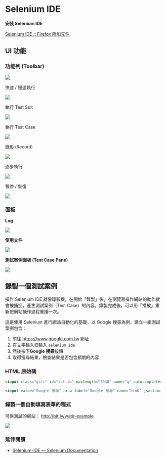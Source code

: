 # Selenium IDE

**安裝 Selenium IDE**

[Selenium IDE :: Firefox 附加元件](https://addons.mozilla.org/zh-TW/firefox/addon/selenium-ide/)

## UI 功能

### 功能列 (Toolbar)

![](http://www.seleniumhq.org/docs/_images/chapt3_img06_IDE_features.png)

快速 / 慢速執行

![](http://www.seleniumhq.org/docs/_images/chapt3_img07_Speed_Control.png)

執行 Test Suit

![](http://www.seleniumhq.org/docs/_images/chapt3_img08_Run_All.png)

執行 Test Case

![](http://www.seleniumhq.org/docs/_images/chapt3_img09_Run.png)

錄影 (Record)

![](http://www.seleniumhq.org/docs/_images/chapt3_img15_Record.png)

逐步執行

![](http://www.seleniumhq.org/docs/_images/chapt3_img12_Step.png)

暫停 / 恢復

![](http://www.seleniumhq.org/docs/_images/chapt3_img10_Pause.png)

### 面板

**Log**

![](http://www.seleniumhq.org/docs/_images/chapt3_img18_Bottom_Box.png)

**使用文件**

![](http://www.seleniumhq.org/docs/_images/chapt3_img19_Bottom_Box_Ref.png)

**測試案例面板 (Test Case Pane)**

![](http://www.seleniumhq.org/docs/_images/chapt3_img16_Table_Format.png)

## 錄製一個測試案例

操作 Selenium IDE 就像錄影機，在開始「錄製」後，在瀏覽器操作網站的動作就會被捕捉，產生測試案例（Test Case）的內容。錄製完成後，可以用「播放」重新把網站操作過程重播一次。

這是使用 Selenium 進行網站自動化的基礎，以 Google 搜尋為例，建立一組測試案例包含：

1. 前往 <https://www.google.com.tw> 網址
1. 在文字輸入框輸入 `selenium ide`
1. 然後按下**Google 搜尋**按鈕
1. 取得搜尋結果，檢查結果是否包含預期的內容

### HTML 原始碼

```html
<input class="gsfi" id="lst-ib" maxlength="2048" name="q" autocomplete="off" title="搜尋" value="" aria-label="搜尋" aria-haspopup="false" role="combobox" aria-autocomplete="both" dir="ltr" spellcheck="false" type="text">
```

```html
<input value="Google 搜尋" aria-label="Google 搜尋" name="btnK" jsaction="sf.chk" type="submit">
```

<!-- 開啟 Firebug 解說 -->

### 錄製一個自動填寫表單的程式

可供測試的網站：
<http://bit.ly/watir-example>

![](assets/ex01.png)


### 延伸閱讀

* [Selenium-IDE — Selenium Documentation](http://docs.seleniumhq.org/docs/02_selenium_ide.jsp)
